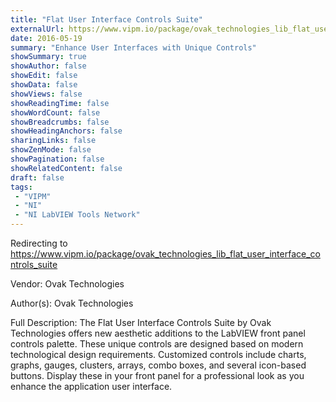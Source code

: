 ```yaml
---
title: "Flat User Interface Controls Suite"
externalUrl: https://www.vipm.io/package/ovak_technologies_lib_flat_user_interface_controls_suite
date: 2016-05-19
summary: "Enhance User Interfaces with Unique Controls"
showSummary: true
showAuthor: false
showEdit: false
showData: false
showViews: false
showReadingTime: false
showWordCount: false
showBreadcrumbs: false
showHeadingAnchors: false
sharingLinks: false
showZenMode: false
showPagination: false
showRelatedContent: false
draft: false
tags:
 - "VIPM"
 - "NI"
 - "NI LabVIEW Tools Network"
---
```


Redirecting to https://www.vipm.io/package/ovak_technologies_lib_flat_user_interface_controls_suite

Vendor: Ovak Technologies

Author(s): Ovak Technologies
 
Full Description:
The Flat User Interface Controls Suite by Ovak Technologies offers new aesthetic additions to the LabVIEW front panel controls palette. These unique controls are designed based on modern technological design requirements. Customized controls include charts, graphs, gauges, clusters, arrays, combo boxes, and several icon-based buttons. Display these in your front panel for a professional look as you enhance the application user interface.